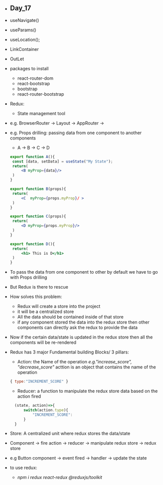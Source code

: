 * Day_17
  - 

* useNavigate()
* useParams()
* useLocation();
* LinkContainer
* OutLet


* packages to install 
  * react-router-dom
  * react-bootstrap
  * bootstrap
  * react-router-bootstrap


* Redux: 
  - State management tool
  
* e.g. BrowserRouter -> Layout -> AppRouter -> 
* e.g. Props drilling: passing data from one component to another components
   - A -> B -> C -> D
   ```jsx
   export function A(){
    const [data, setData] = useState("My State");
    return(
        <B myProp={data}/>
    )
   }
   ```
   ```jsx
   export function B(props){
    return(
        <C  myProp={props.myProp}/ >
    )
   }
   ```
   ```jsx
   export function C(props){
    return(
        <D myProp={props.myProp}/>
    )
   }
   ```
   ```jsx
   export function D(){
    return(
        <h1> This is D</h1>
    )
   }
   ```

* To pass the data from one component to other by default we have to go with Props drilling 
* But Redux is there to rescue

* How solves this problem:
  - Redux will create a store into the project 
  - it will be a centralized store
  - All the data should be contained inside of that store
  - if any component stored the data into the redux store then other components can directly ask the redux to provide the data

* Now if the certain data/state is updated in the redux store then all the components will be re-rendered

* Redux has 3 major Fundamental building Blocks/ 3 pillars:
  - Action: the Name of the operation *e.g."increase_score", "decrease_score"* acttion is an object that contains the name of the operation
  ```jsx
  { type:"INCREMENT_SCORE" }
  ```
  - Reducer: a function to manipulate the redux store data based on the action fired 
  ```jsx
    (state, action)=>{
        switch(action.type){
            "INCREMENT_SCORE": 
        }
    }
  ````
* Store: A centralized unit where redux stores the data/state
* Component -> fire action -> reducer -> manipulate redux store -> redux store

* e.g Button component -> event fired -> handler -> update the state

* to use redux:
  - *npm i redux react-redux @reduxjs/toolkit*
